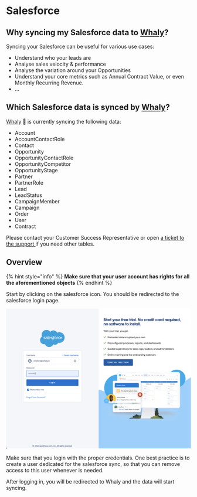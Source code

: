# Salesforce

## **Why syncing my Salesforce data to** [**Whaly**](https://whaly.io)**?**

Syncing your Salesforce can be useful for various use cases:

* Understand who your leads are
* Analyse sales velocity & performance
* Analyse the variation around your Opportunities&#x20;
* Understand your core metrics such as Annual Contract Value, or even Monthly Recurring Revenue.
* ...

## Which Salesforce data is synced by [Whaly](https://whaly.io)?

[Whaly](https://whaly.io) 🐳 is currently syncing the following data:

* Account
* AccountContactRole
* Contact
* Opportunity
* OpportunityContactRole
* OpportunityCompetitor
* OpportunityStage
* Partner
* PartnerRole
* Lead
* LeadStatus
* CampaignMember
* Campaign
* Order
* User
* Contract

Please contact your Customer Success Representative or open [a ticket to the support ](../../../guides/support.md)if you need other tables.

## **Overview**

{% hint style="info" %}
**Make sure that your user account has rights for all the aforementioned objects**
{% endhint %}

Start by clicking on the salesforce icon. You should be redirected to the salesforce login page.

![Salesforce login page](<../../../.gitbook/assets/image (211).png>)

Make sure that you login with the proper credentials. One best practice is to create a user dedicated for the salesforce sync, so that you can remove access to this user whenever is needed.

After logging in, you will be redirected to Whaly and the data will start syncing.



